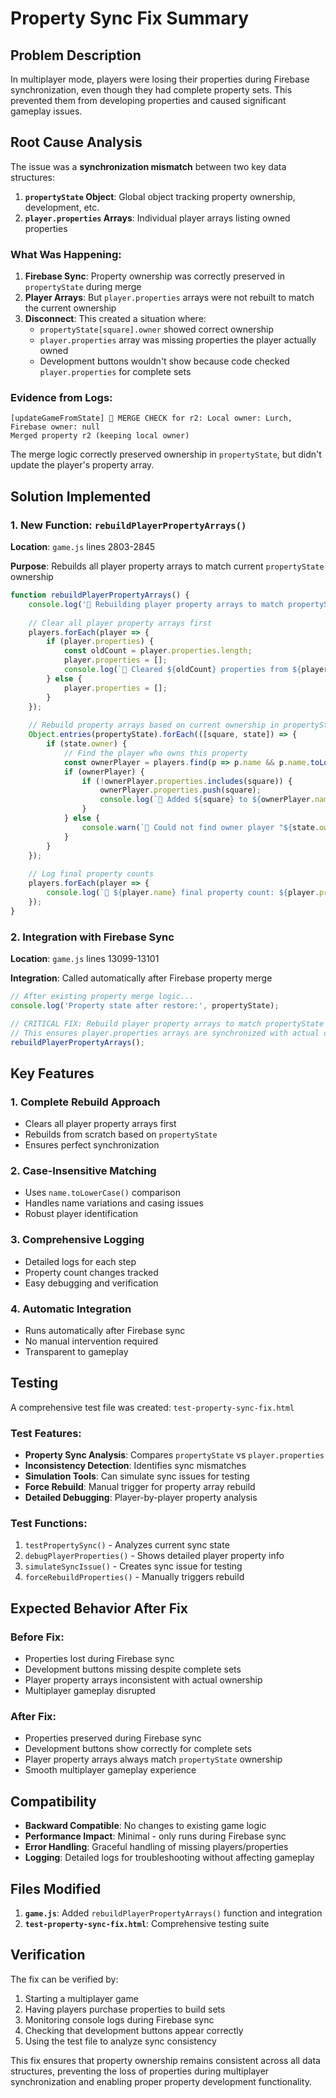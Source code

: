 # Property Sync Fix Summary

## Problem Description

In multiplayer mode, players were losing their properties during Firebase synchronization, even though they had complete property sets. This prevented them from developing properties and caused significant gameplay issues.

## Root Cause Analysis

The issue was a **synchronization mismatch** between two key data structures:

1. **`propertyState` Object**: Global object tracking property ownership, development, etc.
2. **`player.properties` Arrays**: Individual player arrays listing owned properties

### What Was Happening:

1. **Firebase Sync**: Property ownership was correctly preserved in `propertyState` during merge
2. **Player Arrays**: But `player.properties` arrays were not rebuilt to match the current ownership
3. **Disconnect**: This created a situation where:
   - `propertyState[square].owner` showed correct ownership
   - `player.properties` array was missing properties the player actually owned
   - Development buttons wouldn't show because code checked `player.properties` for complete sets

### Evidence from Logs:

```
[updateGameFromState] 🐞 MERGE CHECK for r2: Local owner: Lurch, Firebase owner: null
Merged property r2 (keeping local owner)
```

The merge logic correctly preserved ownership in `propertyState`, but didn't update the player's property array.

## Solution Implemented

### 1. New Function: `rebuildPlayerPropertyArrays()`

**Location**: `game.js` lines 2803-2845

**Purpose**: Rebuilds all player property arrays to match current `propertyState` ownership

```javascript
function rebuildPlayerPropertyArrays() {
    console.log('🔧 Rebuilding player property arrays to match propertyState ownership...');
    
    // Clear all player property arrays first
    players.forEach(player => {
        if (player.properties) {
            const oldCount = player.properties.length;
            player.properties = [];
            console.log(`🔧 Cleared ${oldCount} properties from ${player.name}`);
        } else {
            player.properties = [];
        }
    });
    
    // Rebuild property arrays based on current ownership in propertyState
    Object.entries(propertyState).forEach(([square, state]) => {
        if (state.owner) {
            // Find the player who owns this property
            const ownerPlayer = players.find(p => p.name && p.name.toLowerCase() === state.owner.toLowerCase());
            if (ownerPlayer) {
                if (!ownerPlayer.properties.includes(square)) {
                    ownerPlayer.properties.push(square);
                    console.log(`🔧 Added ${square} to ${ownerPlayer.name}'s properties`);
                }
            } else {
                console.warn(`🔧 Could not find owner player "${state.owner}" for property ${square}`);
            }
        }
    });
    
    // Log final property counts
    players.forEach(player => {
        console.log(`🔧 ${player.name} final property count: ${player.properties.length} properties: [${player.properties.join(', ')}]`);
    });
}
```

### 2. Integration with Firebase Sync

**Location**: `game.js` lines 13099-13101

**Integration**: Called automatically after Firebase property merge

```javascript
// After existing property merge logic...
console.log('Property state after restore:', propertyState);

// CRITICAL FIX: Rebuild player property arrays to match propertyState ownership
// This ensures player.properties arrays are synchronized with actual ownership
rebuildPlayerPropertyArrays();
```

## Key Features

### 1. **Complete Rebuild Approach**
- Clears all player property arrays first
- Rebuilds from scratch based on `propertyState`
- Ensures perfect synchronization

### 2. **Case-Insensitive Matching**
- Uses `name.toLowerCase()` comparison
- Handles name variations and casing issues
- Robust player identification

### 3. **Comprehensive Logging**
- Detailed logs for each step
- Property count changes tracked
- Easy debugging and verification

### 4. **Automatic Integration**
- Runs automatically after Firebase sync
- No manual intervention required
- Transparent to gameplay

## Testing

A comprehensive test file was created: `test-property-sync-fix.html`

### Test Features:
- **Property Sync Analysis**: Compares `propertyState` vs `player.properties`
- **Inconsistency Detection**: Identifies sync mismatches
- **Simulation Tools**: Can simulate sync issues for testing
- **Force Rebuild**: Manual trigger for property array rebuild
- **Detailed Debugging**: Player-by-player property analysis

### Test Functions:
1. `testPropertySync()` - Analyzes current sync state
2. `debugPlayerProperties()` - Shows detailed player property info
3. `simulateSyncIssue()` - Creates sync issue for testing
4. `forceRebuildProperties()` - Manually triggers rebuild

## Expected Behavior After Fix

### Before Fix:
- Properties lost during Firebase sync
- Development buttons missing despite complete sets
- Player property arrays inconsistent with actual ownership
- Multiplayer gameplay disrupted

### After Fix:
- Properties preserved during Firebase sync
- Development buttons show correctly for complete sets
- Player property arrays always match `propertyState` ownership
- Smooth multiplayer gameplay experience

## Compatibility

- **Backward Compatible**: No changes to existing game logic
- **Performance Impact**: Minimal - only runs during Firebase sync
- **Error Handling**: Graceful handling of missing players/properties
- **Logging**: Detailed logs for troubleshooting without affecting gameplay

## Files Modified

1. **`game.js`**: Added `rebuildPlayerPropertyArrays()` function and integration
2. **`test-property-sync-fix.html`**: Comprehensive testing suite

## Verification

The fix can be verified by:
1. Starting a multiplayer game
2. Having players purchase properties to build sets
3. Monitoring console logs during Firebase sync
4. Checking that development buttons appear correctly
5. Using the test file to analyze sync consistency

This fix ensures that property ownership remains consistent across all data structures, preventing the loss of properties during multiplayer synchronization and enabling proper property development functionality.
